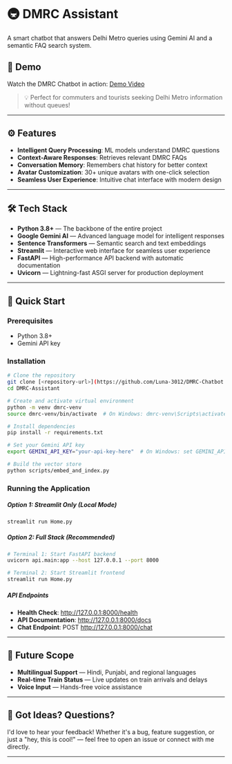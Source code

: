 # 🚇 DMRC Assistant

A smart chatbot that answers Delhi Metro queries using Gemini AI and a semantic FAQ search system.

## 🎥 Demo

Watch the DMRC Chatbot in action: [Demo Video](https://drive.google.com/file/d/18yudMKlaaqqnDFLzOuxcVqtZwS_Ox-il/view?usp=sharing)

> 💡 Perfect for commuters and tourists seeking Delhi Metro information without queues!

---

## ⚙️ Features 

- **Intelligent Query Processing**: ML models understand DMRC questions
- **Context-Aware Responses**: Retrieves relevant DMRC FAQs
- **Conversation Memory**: Remembers chat history for better context
- **Avatar Customization**: 30+ unique avatars with one-click selection
- **Seamless User Experience**: Intuitive chat interface with modern design

---

## 🛠️ Tech Stack

- **Python 3.8+** — The backbone of the entire project
- **Google Gemini AI** — Advanced language model for intelligent responses
- **Sentence Transformers** — Semantic search and text embeddings
- **Streamlit** — Interactive web interface for seamless user experience
- **FastAPI** — High-performance API backend with automatic documentation
- **Uvicorn** — Lightning-fast ASGI server for production deployment

---

## 🚀 Quick Start

### Prerequisites
- Python 3.8+
- Gemini API key

### Installation
```bash
# Clone the repository
git clone [<repository-url>](https://github.com/Luna-3012/DMRC-Chatbot.git)
cd DMRC-Assistant

# Create and activate virtual environment
python -m venv dmrc-venv
source dmrc-venv/bin/activate  # On Windows: dmrc-venv\Scripts\activate

# Install dependencies
pip install -r requirements.txt

# Set your Gemini API key
export GEMINI_API_KEY="your-api-key-here"  # On Windows: set GEMINI_API_KEY=your-api-key-here

# Build the vector store
python scripts/embed_and_index.py
```

### Running the Application

##### Option 1: Streamlit Only (Local Mode)
```bash
streamlit run Home.py
```

##### Option 2: Full Stack (Recommended)
```bash
# Terminal 1: Start FastAPI backend
uvicorn api.main:app --host 127.0.0.1 --port 8000

# Terminal 2: Start Streamlit frontend
streamlit run Home.py
```

##### API Endpoints
- **Health Check**: http://127.0.0.1:8000/health
- **API Documentation**: http://127.0.0.1:8000/docs
- **Chat Endpoint**: POST http://127.0.0.1:8000/chat

---

## 🔮 Future Scope

- **Multilingual Support** — Hindi, Punjabi, and regional languages
- **Real-time Train Status** — Live updates on train arrivals and delays
- **Voice Input** — Hands-free voice assistance

---

## 💬 Got Ideas? Questions?
I'd love to hear your feedback!
Whether it's a bug, feature suggestion, or just a "hey, this is cool!" — feel free to open an issue or connect with me directly. 

---
